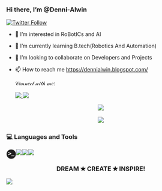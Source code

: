 ### Hi there, I’m @Denni-Alwin
[![Twitter Follow](https://img.shields.io/twitter/follow/Dennialwin?color=1DA1F2&logo=twitter&style=for-the-badge)](https://twitter.com/intent/follow?original_referer=https%3A%2F%2Fgithub.com%2FcodeSTACKr&screen_name=Dennialwin)

- 👀 I’m interested in RoBotICs and AI
- 🌱 I’m currently learning B.tech(Robotics And Automation)
- 💞️ I’m looking to collaborate on Developers and Projects
- 📫 How to reach me https://dennialwin.blogspot.com/

  𝒞𝑜𝓃𝓃𝑒𝒸𝓉 𝓌𝒾𝓉𝒽 𝓂𝑒:
  <p align='left'>
  
  <a href="https://www.linkedin.com/in/denni-alwin/">
    <img src="https://img.shields.io/badge/LinkedIn-blue.svg?style=for-the-badge&logo=linkedin" />
  </a>
  <a href="https://www.instagram.com/draconis_guy/">
    <img src="https://img.shields.io/badge/Instagram-E4405F?style=for-the-badge&logo=instagram&logoColor=white" />        
  </a>
 <p align='center'>
  <a href="#"><img src="https://github-readme-stats.vercel.app/api?username=Denni-alwin&show_icons=true&count_private=true&theme=radical" width="350"></a>
</p>
<p align='center'>
<a href="https://github.com/anuraghazra/github-readme-stats"><img src="https://github-readme-stats.vercel.app/api/top-langs/?username=Denni-alwin&layout=compact" /></a>
</p>
<div> 
  <h3> 💻 Languages and Tools </h3>
  <p>
   <img src="https://media.giphy.com/media/3rCcV6sC1o2GY/giphy.gif" width="50"><img src="https://i.giphy.com/media/LMt9638dO8dftAjtco/200.webp" width="50"><img src="https://i.giphy.com/media/IdyAQJVN2kVPNUrojM/200.webp" width="50"><img align="left" alt="Terminal" width="26px" src="https://raw.githubusercontent.com/github/explore/80688e429a7d4ef2fca1e82350fe8e3517d3494d/topics/terminal/terminal.png" />
  <p>
</div> 

<h3 align="center">DREAM ✭ CREATE ✭ INSPIRE!</h3>

<img src="https://media.giphy.com/media/MCRQ0Nkn4KfeQDdM7N/giphy.gif" width="100">
